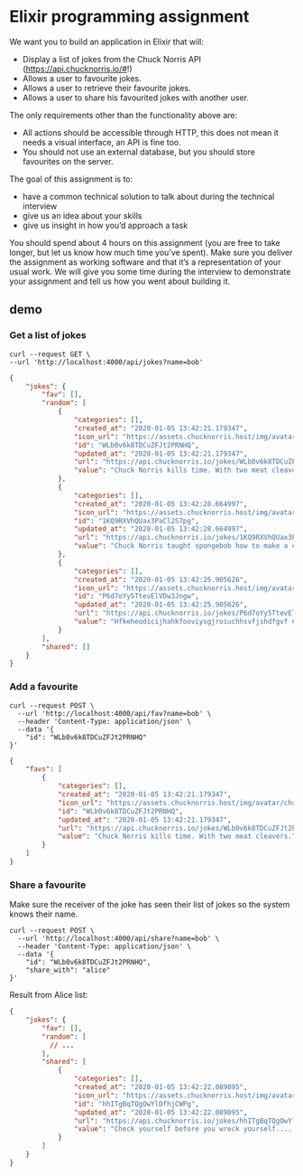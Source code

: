 # Elixir programming assignment
We want you to build an application in Elixir that will:
- Display a list of jokes from the Chuck Norris API (https://api.chucknorris.io/#!)
- Allows a user to favourite jokes.
- Allows a user to retrieve their favourite jokes.
- Allows a user to share his favourited jokes with another user.

The only requirements other than the functionality above are:
- All actions should be accessible through HTTP, this does not mean it needs a
visual interface, an API is fine too.
- You should not use an external database, but you should store favourites on the
server.

The goal of this assignment is to:
- have a common technical solution to talk about during the technical interview
- give us an idea about your skills
- give us insight in how you’d approach a task

You should spend about 4 hours on this assignment (you are free to take longer, but
let us know how much time you’ve spent). Make sure you deliver the assignment as
working software and that it’s a representation of your usual work. We will give you
some time during the interview to demonstrate your assignment and tell us how you
went about building it.

## demo

### Get a list of jokes

```shell
curl --request GET \
--url 'http://localhost:4000/api/jokes?name=bob'
```

```json
{
	"jokes": {
		"fav": [],
		"random": [
			{
				"categories": [],
				"created_at": "2020-01-05 13:42:21.179347",
				"icon_url": "https://assets.chucknorris.host/img/avatar/chuck-norris.png",
				"id": "WLb0v6k8TDCuZFJt2PRNHQ",
				"updated_at": "2020-01-05 13:42:21.179347",
				"url": "https://api.chucknorris.io/jokes/WLb0v6k8TDCuZFJt2PRNHQ",
				"value": "Chuck Norris kills time. With two meat cleavers."
			},
			{
				"categories": [],
				"created_at": "2020-01-05 13:42:28.664997",
				"icon_url": "https://assets.chucknorris.host/img/avatar/chuck-norris.png",
				"id": "1KQ9RXVhQUax3PaCl2S7pg",
				"updated_at": "2020-01-05 13:42:28.664997",
				"url": "https://api.chucknorris.io/jokes/1KQ9RXVhQUax3PaCl2S7pg",
				"value": "Chuck Norris taught spongebob how to make a camp fire. Underwater."
			},
			{
				"categories": [],
				"created_at": "2020-01-05 13:42:25.905626",
				"icon_url": "https://assets.chucknorris.host/img/avatar/chuck-norris.png",
				"id": "P6d7oYy5TtevElVDw3Jngw",
				"updated_at": "2020-01-05 13:42:25.905626",
				"url": "https://api.chucknorris.io/jokes/P6d7oYy5TtevElVDw3Jngw",
				"value": "Hfkeheodicijhahkfooviysgjroiuchhsvfjshdfgvf Chuck Norris"
			}
		],
		"shared": []
	}
}
```
### Add a favourite

```shell
curl --request POST \
  --url 'http://localhost:4000/api/fav?name=bob' \
  --header 'Content-Type: application/json' \
  --data '{
	"id": "WLb0v6k8TDCuZFJt2PRNHQ"
}'
```

```json
{
	"favs": [
		{
			"categories": [],
			"created_at": "2020-01-05 13:42:21.179347",
			"icon_url": "https://assets.chucknorris.host/img/avatar/chuck-norris.png",
			"id": "WLb0v6k8TDCuZFJt2PRNHQ",
			"updated_at": "2020-01-05 13:42:21.179347",
			"url": "https://api.chucknorris.io/jokes/WLb0v6k8TDCuZFJt2PRNHQ",
			"value": "Chuck Norris kills time. With two meat cleavers."
		}
	]
}
```

### Share a favourite
Make sure the receiver of the joke has seen their list of jokes so the system knows their name.

```shell
curl --request POST \
  --url 'http://localhost:4000/api/share?name=bob' \
  --header 'Content-Type: application/json' \
  --data '{
	"id": "WLb0v6k8TDCuZFJt2PRNHQ",
	"share_with": "alice"
}'
```
Result from Alice list:
```json
{
	"jokes": {
		"fav": [],
		"random": [
          // ...
		],
		"shared": [
			{
				"categories": [],
				"created_at": "2020-01-05 13:42:22.089095",
				"icon_url": "https://assets.chucknorris.host/img/avatar/chuck-norris.png",
				"id": "hhITgBqTQgOwYlDfhjCWPg",
				"updated_at": "2020-01-05 13:42:22.089095",
				"url": "https://api.chucknorris.io/jokes/hhITgBqTQgOwYlDfhjCWPg",
				"value": "Check yourself before you wreck yourself....... Cos roundhouse kicks from Chuck Norris is bad for your health."
			}
		]
	}
}
```